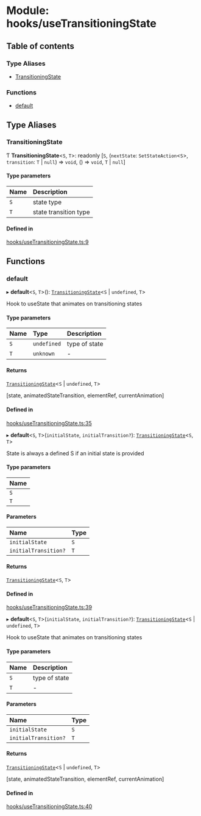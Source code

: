# Module: hooks/useTransitioningState

## Table of contents

### Type Aliases

- [TransitioningState](../wiki/hooks.useTransitioningState#transitioningstate)

### Functions

- [default](../wiki/hooks.useTransitioningState#default)

## Type Aliases

### TransitioningState

Ƭ **TransitioningState**<`S`, `T`\>: readonly [`S`, (`nextState`: `SetStateAction`<`S`\>, `transition`: `T` \| ``null``) => `void`, () => `void`, `T` \| ``null``]

#### Type parameters

| Name | Description |
| :------ | :------ |
| `S` | state type |
| `T` | state transition type |

#### Defined in

[hooks/useTransitioningState.ts:9](https://github.com/tristanjohnson849/react-controlled-animations/blob/7201a09/src/hooks/useTransitioningState.ts#L9)

## Functions

### default

▸ **default**<`S`, `T`\>(): [`TransitioningState`](../wiki/hooks.useTransitioningState#transitioningstate)<`S` \| `undefined`, `T`\>

Hook to useState that animates on transitioning states

#### Type parameters

| Name | Type | Description |
| :------ | :------ | :------ |
| `S` | `undefined` | type of state |
| `T` | `unknown` | - |

#### Returns

[`TransitioningState`](../wiki/hooks.useTransitioningState#transitioningstate)<`S` \| `undefined`, `T`\>

[state, animatedStateTransition, elementRef, currentAnimation]

#### Defined in

[hooks/useTransitioningState.ts:35](https://github.com/tristanjohnson849/react-controlled-animations/blob/7201a09/src/hooks/useTransitioningState.ts#L35)

▸ **default**<`S`, `T`\>(`initialState`, `initialTransition?`): [`TransitioningState`](../wiki/hooks.useTransitioningState#transitioningstate)<`S`, `T`\>

State is always a defined S if an initial state is provided

#### Type parameters

| Name |
| :------ |
| `S` |
| `T` |

#### Parameters

| Name | Type |
| :------ | :------ |
| `initialState` | `S` |
| `initialTransition?` | `T` |

#### Returns

[`TransitioningState`](../wiki/hooks.useTransitioningState#transitioningstate)<`S`, `T`\>

#### Defined in

[hooks/useTransitioningState.ts:39](https://github.com/tristanjohnson849/react-controlled-animations/blob/7201a09/src/hooks/useTransitioningState.ts#L39)

▸ **default**<`S`, `T`\>(`initialState`, `initialTransition?`): [`TransitioningState`](../wiki/hooks.useTransitioningState#transitioningstate)<`S` \| `undefined`, `T`\>

Hook to useState that animates on transitioning states

#### Type parameters

| Name | Description |
| :------ | :------ |
| `S` | type of state |
| `T` | - |

#### Parameters

| Name | Type |
| :------ | :------ |
| `initialState` | `S` |
| `initialTransition?` | `T` |

#### Returns

[`TransitioningState`](../wiki/hooks.useTransitioningState#transitioningstate)<`S` \| `undefined`, `T`\>

[state, animatedStateTransition, elementRef, currentAnimation]

#### Defined in

[hooks/useTransitioningState.ts:40](https://github.com/tristanjohnson849/react-controlled-animations/blob/7201a09/src/hooks/useTransitioningState.ts#L40)
